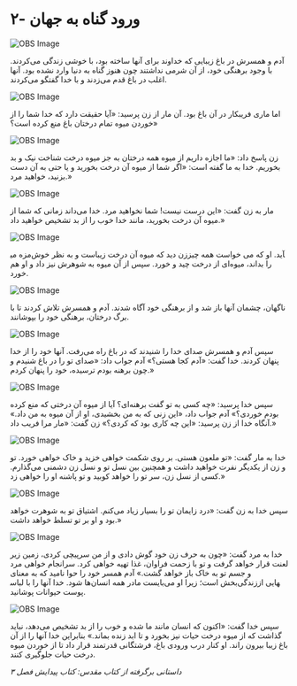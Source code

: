# ۲- ورود گناه به جهان

![OBS Image](https://cdn.door43.org/obs/jpg/360px/obs-en-02-01.jpg)

آدم و همسرش در باغ زیبایی که خداوند برای آنها ساخته بود، با خوشی زندگی می‌کردند. با وجود برهنگی خود، از آن شرمی نداشتند چون هنوز گناه به دنیا وارد نشده بود. آنها اغلب در باغ قدم می‌زدند و با خدا گفتگو می‌کردند.

![OBS Image](https://cdn.door43.org/obs/jpg/360px/obs-en-02-02.jpg)

اما ماری فریبکار در آن باغ بود. آن مار از زن پرسید: «آیا حقیقت دارد که خدا شما را از خوردن میوه تمام درختان باغ منع کرده است؟»

![OBS Image](https://cdn.door43.org/obs/jpg/360px/obs-en-02-03.jpg)

زن پاسخ داد: «ما اجازه داریم از میوه همه درختان به جز میوه درخت شناخت نیک و بد بخوریم. خدا به ما گفته است: «اگر شما از میوه آن درخت بخورید و یا حتی به آن دست بزنید، خواهید مرد.»

![OBS Image](https://cdn.door43.org/obs/jpg/360px/obs-en-02-04.jpg)

مار به زن گفت: «این درست نیست! شما نخواهید مرد. خدا می‌داند زمانی که شما از میوه آن درخت بخورید، مانند خدا خوب را از بد تشخیص خواهید داد.»

![OBS Image](https://cdn.door43.org/obs/jpg/360px/obs-en-02-05.jpg)

زن دید که میوه آن درخت زیباست و به نظر خوش‌مزه می‎آید. او که می خواست همه چیز را بداند، میوه‌ای از درخت چید و خورد. سپس از آن میوه به شوهرش نیز داد و او هم خورد.

![OBS Image](https://cdn.door43.org/obs/jpg/360px/obs-en-02-06.jpg)

ناگهان، چشمان آنها باز شد و از برهنگی خود آگاه شدند. آدم و همسرش تلاش کردند تا با برگ‌ درختان، برهنگی خود را بپوشانند.

![OBS Image](https://cdn.door43.org/obs/jpg/360px/obs-en-02-07.jpg)

سپس آدم و همسرش صدای خدا را شنیدند که در باغ راه می‌رفت. آنها خود را از خدا پنهان کردند. خدا گفت: «آدم کجا هستی؟» آدم جواب داد: «صدای تو را در باغ شنیدم و چون برهنه بودم ترسیده، خود را پنهان کردم.»

![OBS Image](https://cdn.door43.org/obs/jpg/360px/obs-en-02-08.jpg)

سپس خدا پرسید: «چه کسی به تو گفت برهنه‌ای؟ آیا از میوه آن درختی که منع کرده بودم خوردی؟» آدم جواب داد، «این زنی که به من بخشیدی، او از آن میوه به من داد.» آنگاه خدا از زن پرسید: «این چه کاری بود که کردی؟» زن گفت: «مار مرا فریب داد.»

![OBS Image](https://cdn.door43.org/obs/jpg/360px/obs-en-02-09.jpg)

خدا به مار گفت: «تو ملعون هستی. بر روی شکمت خواهی خزید و خاک خواهی خورد. تو و زن از یکدیگر نفرت خواهید داشت و همچنین بین نسل تو و نسل زن دشمنی می‌گذارم. کسی از نسل زن، سر تو را خواهد کوبید و تو پاشنه او را خواهی زد.»

![OBS Image](https://cdn.door43.org/obs/jpg/360px/obs-en-02-10.jpg)

سپس خدا به زن گفت: «درد زایمان تو را بسیار زیاد می‌کنم. اشتیاق تو به شوهرت خواهد بود و او بر تو تسلط خواهد داشت.»

![OBS Image](https://cdn.door43.org/obs/jpg/360px/obs-en-02-11.jpg)

خدا به مرد گفت: «چون به حرف زن خود گوش دادی و از من سرپیچی کردی، زمین زیر لعنت قرار خواهد گرفت و تو با زحمت فراوان، غذا تهیه خواهی کرد. سرانجام خواهی مرد و جسم تو به خاک باز خواهد گشت.» آدم همسر خود را حوا نامید که به معنای زندگی‌بخش است؛ زیرا او می‌بایست مادر همه انسان‌ها شود. خدا آنها را با لباس‎هایی از پوست حیوانات پوشانید.

![OBS Image](https://cdn.door43.org/obs/jpg/360px/obs-en-02-12.jpg)

سپس خدا گفت: «اکنون که انسان مانند ما شده و خوب را از بد تشخیص می‌دهد، نباید گذاشت که از میوه درخت حیات نیز بخورد و تا ابد زنده بماند.» بنابراین خدا آنها را از آن باغ زیبا بیرون راند. او کنار درب ورودی باغ، فرشتگانی قدرتمند قرار داد تا از خوردن میوه درخت حیات جلوگیری کنند.

_داستانی برگرفته از کتاب مقدس: کتاب پیدایش فصل ۳_
